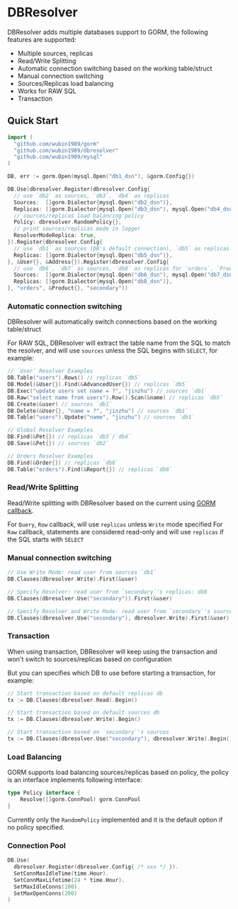 # DBResolver

DBResolver adds multiple databases support to GORM, the following features are supported:

* Multiple sources, replicas
* Read/Write Splitting
* Automatic connection switching based on the working table/struct
* Manual connection switching
* Sources/Replicas load balancing
* Works for RAW SQL
* Transaction

## Quick Start

```go
import (
  "github.com/wubin1989/gorm"
  "github.com/wubin1989/dbresolver"
  "github.com/wubin1989/mysql"
)

DB, err := gorm.Open(mysql.Open("db1_dsn"), &gorm.Config{})

DB.Use(dbresolver.Register(dbresolver.Config{
  // use `db2` as sources, `db3`, `db4` as replicas
  Sources:  []gorm.Dialector{mysql.Open("db2_dsn")},
  Replicas: []gorm.Dialector{mysql.Open("db3_dsn"), mysql.Open("db4_dsn")},
  // sources/replicas load balancing policy
  Policy: dbresolver.RandomPolicy{},
  // print sources/replicas mode in logger
  ResolverModeReplica: true,
}).Register(dbresolver.Config{
  // use `db1` as sources (DB's default connection), `db5` as replicas for `User`, `Address`
  Replicas: []gorm.Dialector{mysql.Open("db5_dsn")},
}, &User{}, &Address{}).Register(dbresolver.Config{
  // use `db6`, `db7` as sources, `db8` as replicas for `orders`, `Product`
  Sources:  []gorm.Dialector{mysql.Open("db6_dsn"), mysql.Open("db7_dsn")},
  Replicas: []gorm.Dialector{mysql.Open("db8_dsn")},
}, "orders", &Product{}, "secondary"))
```

### Automatic connection switching

DBResolver will automatically switch connections based on the working table/struct

For RAW SQL, DBResolver will extract the table name from the SQL to match the resolver, and will use `sources` unless the SQL begins with `SELECT`, for example:

```go
// `User` Resolver Examples
DB.Table("users").Rows() // replicas `db5`
DB.Model(&User{}).Find(&AdvancedUser{}) // replicas `db5`
DB.Exec("update users set name = ?", "jinzhu") // sources `db1`
DB.Raw("select name from users").Row().Scan(&name) // replicas `db5`
DB.Create(&user) // sources `db1`
DB.Delete(&User{}, "name = ?", "jinzhu") // sources `db1`
DB.Table("users").Update("name", "jinzhu") // sources `db1`

// Global Resolver Examples
DB.Find(&Pet{}) // replicas `db3`/`db4`
DB.Save(&Pet{}) // sources `db2`

// Orders Resolver Examples
DB.Find(&Order{}) // replicas `db8`
DB.Table("orders").Find(&Report{}) // replicas `db8`
```

### Read/Write Splitting

Read/Write splitting with DBResolver based on the current using [GORM callback](https://github.com/wubin1989/docs/write_plugins.html).

For `Query`, `Row` callback, will use `replicas` unless `Write` mode specified
For `Raw` callback, statements are considered read-only and will use `replicas` if the SQL starts with `SELECT`

### Manual connection switching

```go
// Use Write Mode: read user from sources `db1`
DB.Clauses(dbresolver.Write).First(&user)

// Specify Resolver: read user from `secondary`'s replicas: db8
DB.Clauses(dbresolver.Use("secondary")).First(&user)

// Specify Resolver and Write Mode: read user from `secondary`'s sources: db6 or db7
DB.Clauses(dbresolver.Use("secondary"), dbresolver.Write).First(&user)
```

### Transaction

When using transaction, DBResolver will keep using the transaction and won't switch to sources/replicas based on configuration

But you can specifies which DB to use before starting a transaction, for example:

```go
// Start transaction based on default replicas db
tx := DB.Clauses(dbresolver.Read).Begin()

// Start transaction based on default sources db
tx := DB.Clauses(dbresolver.Write).Begin()

// Start transaction based on `secondary`'s sources
tx := DB.Clauses(dbresolver.Use("secondary"), dbresolver.Write).Begin()
```

### Load Balancing

GORM supports load balancing sources/replicas based on policy, the policy is an interface implements following interface:

```go
type Policy interface {
	Resolve([]gorm.ConnPool) gorm.ConnPool
}
```

Currently only the `RandomPolicy` implemented and it is the default option if no policy specified.

### Connection Pool

```go
DB.Use(
  dbresolver.Register(dbresolver.Config{ /* xxx */ }).
  SetConnMaxIdleTime(time.Hour).
  SetConnMaxLifetime(24 * time.Hour).
  SetMaxIdleConns(100).
  SetMaxOpenConns(200)
)
```
